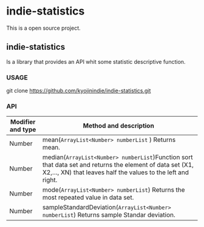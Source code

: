 # indie-statistics

This is a open source project.

## **indie-statistics**

Is a library that provides an API whit some statistic descriptive function.

### **USAGE**

git clone https://github.com/kyojinindie/indie-statistics.git

### **API**

Modifier and type | Method and description
------------ | -------------
Number | mean(`ArrayList<Number> numberList` ) Returns mean.
Number | median(`ArrayList<Number> numberList`)Function sort that data set and returns the element of data set (X1, X2,…, XN) that leaves half the values to the left and right.
Number | mode(`ArrayList<Number> numberList`) Returns the most repeated value in data set.
Number | sampleStandardDeviation(`ArrayList<Number> numberList`) Returns sample Standar deviation.
